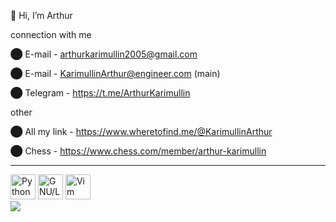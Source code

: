  👋 Hi, I’m Arthur
 
connection with me

⬤ E-mail - arthurkarimullin2005@gmail.com

⬤ E-mail - KarimullinArthur@engineer.com    (main) 

⬤ Telegram - https://t.me/ArthurKarimullin
  
other

⬤ All my link - https://www.wheretofind.me/@KarimullinArthur

⬤ Chess - https://www.chess.com/member/arthur-karimullin

---

<div>
    <img src="https://cdn.jsdelivr.net/gh/devicons/devicon/icons/python/python-plain.svg" title="Python" alt="Python" width="40" height="40"/>
    <img src="https://cdn.jsdelivr.net/gh/devicons/devicon/icons/linux/linux-plain.svg" title="GNU/Linux" alt="GNU/Linux" width="40" height="40"/>
    <img src="https://cdn.jsdelivr.net/gh/devicons/devicon/icons/vim/vim-plain.svg" title="Vim" alt="Vim" width="40" height="40"/>   
</div>                 

<img src="https://komarev.com/ghpvc/?username=KarimullinArthur&style=flat"> 
